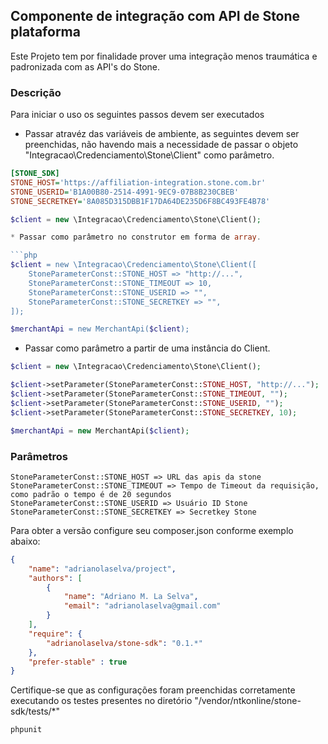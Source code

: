 
## Componente de integração com API de Stone plataforma

Este Projeto tem por finalidade prover uma integração menos traumática e padronizada com as API's 
do Stone.

### Descrição

Para iniciar o uso os seguintes passos devem ser executados

* Passar atravéz das variáveis de ambiente, as seguintes devem ser preenchidas, não havendo mais a necessidade de passar o objeto "Integracao\Credenciamento\Stone\Client" como parâmetro.

```ini
[STONE_SDK]
STONE_HOST='https://affiliation-integration.stone.com.br'
STONE_USERID='B1A00B80-2514-4991-9EC9-07B8B230CBEB'
STONE_SECRETKEY='8A085D315DBB1F17DA64DE235D6F8BC493FE4B78'
```

```php
$client = new \Integracao\Credenciamento\Stone\Client();

* Passar como parâmetro no construtor em forma de array.

```php
$client = new \Integracao\Credenciamento\Stone\Client([
    StoneParameterConst::STONE_HOST => "http://...",
    StoneParameterConst::STONE_TIMEOUT => 10,
    StoneParameterConst::STONE_USERID => "",
    StoneParameterConst::STONE_SECRETKEY => "",
]);

$merchantApi = new MerchantApi($client);
```

* Passar como parâmetro a partir de uma instância do Client.

```php
$client = new \Integracao\Credenciamento\Stone\Client();

$client->setParameter(StoneParameterConst::STONE_HOST, "http://...");
$client->setParameter(StoneParameterConst::STONE_TIMEOUT, "");
$client->setParameter(StoneParameterConst::STONE_USERID, "");
$client->setParameter(StoneParameterConst::STONE_SECRETKEY, 10);

$merchantApi = new MerchantApi($client);
```

### Parâmetros

    StoneParameterConst::STONE_HOST => URL das apis da stone
    StoneParameterConst::STONE_TIMEOUT => Tempo de Timeout da requisição, como padrão o tempo é de 20 segundos
    StoneParameterConst::STONE_USERID => Usuário ID Stone
    StoneParameterConst::STONE_SECRETKEY => Secretkey Stone


Para obter a versão configure seu composer.json conforme exemplo abaixo:

```json
{
    "name": "adrianolaselva/project",
    "authors": [
        {
            "name": "Adriano M. La Selva",
            "email": "adrianolaselva@gmail.com"
        }
    ],
    "require": {
        "adrianolaselva/stone-sdk": "0.1.*"
    },
    "prefer-stable" : true
}
```

Certifique-se que as configurações foram preenchidas corretamente executando os testes presentes no diretório "/vendor/ntkonline/stone-sdk/tests/*"

```sh
phpunit
```

[BitBucket]: <https://ntkdesenv@bitbucket.org/ntkdesenv/stone-sdk.git>
